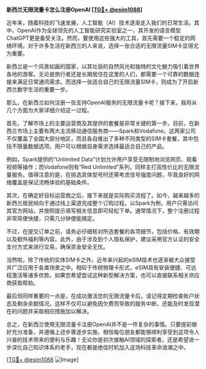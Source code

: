 **新西兰无限流量卡怎么注册OpenAI [[TG💪+ @esim1088](https://t.me/s/esim1088)]**

近年来，随着科技的飞速发展，人工智能（AI）技术逐渐走入我们的日常生活。其中，OpenAI作为全球领先的人工智能研究实验室之一，其开发的语言模型ChatGPT更是备受关注。然而，要使用这些强大的工具，首先需要一个稳定的网络环境。对于许多生活在新西兰的人来说，选择一张合适的无限流量SIM卡显得尤为重要。

新西兰是一个风景如画的国家，以其壮丽的自然风光和独特的文化魅力吸引着世界各地的游客。无论是旅行者还是长期居住在这里的人们，都需要一个可靠的数据连接来满足日常通讯需求。而选择一张适合自己的无限流量SIM卡，则成为了开启新西兰数字生活的重要一步。

那么，在新西兰如何注册一张支持OpenAI服务的无限流量卡呢？接下来，我将从几个方面为大家详细介绍这一过程。

首先，了解市场上的主要运营商及其提供的套餐是非常关键的第一步。目前，在新西兰市场上主要有两大主流移动通信服务商——Spark和Vodafone。这两家公司不仅覆盖了全国大部分地区，而且各自推出了多种不同类型的SIM卡套餐，其中包括不限量数据选项。用户可以根据自身需求选择最适合自己的产品。

例如，Spark提供的“Unlimited Data”计划允许用户享受无限制地浏览网页、观看视频等操作；而Vodafone则有“Red Unlimited”系列，同样主打高性价比的无限流量服务。值得注意的是，在挑选具体型号时还需考虑信号强度问题，毕竟良好的网络覆盖是保证流畅体验的基础条件。

其次，在确定好目标运营商之后，接下来就是实际购买流程了。如今，越来越多的新西兰居民倾向于通过线上渠道完成整个订购过程。以Spark为例，用户只需访问其官方网站，并按照提示填写相关信息即可轻松下单。通常情况下，整个注册过程非常简便快捷，只需几分钟便能搞定。

不过，在提交订单之前，请务必仔细核对所选套餐的各项细节，包括价格、有效期以及额外福利等内容。此外，由于涉及到个人隐私保护，建议采用官方认证的安全支付方式来进行交易，确保资金安全无忧。

当然啦，除了传统的实体SIM卡之外，近年来兴起的eSIM技术也逐渐被大众接受并广泛应用于各类场景之中。相较于传统物理卡形式，eSIM具有安装便捷、可远程激活等诸多优势。如果您希望尝试这种新型解决方案，也可以直接联系相关供应商获取帮助。

最后但同样重要的一点是，在成功激活您的无限流量卡后，请记得定期检查账户状态及剩余余额情况。这样不仅可以避免因欠费而导致的服务中断，还能及时发现潜在的问题并采取相应措施加以解决。

总之，在新西兰使用无限流量卡注册OpenAI并不是一件复杂的事情。只要提前做好充分准备，并遵循上述步骤逐步实施，相信每位朋友都能够顺利享受到这项令人兴奋的技术带来的便利与乐趣！无论你是初次接触AI领域的探索者，还是希望进一步深化自己知识体系的老手，现在都是绝佳时机加入这场科技革命浪潮之中。

[[TG💪+ @esim1088](https://t.me/s/esim1088) ![Image](https://i.postimg.cc/4NQfJmqS/Snipaste-2025-05-13-00-14-12.png)]